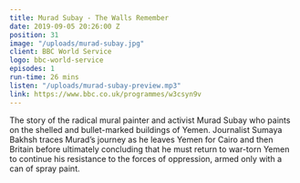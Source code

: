 ```yaml
---
title: Murad Subay - The Walls Remember
date: 2019-09-05 20:26:00 Z
position: 31
image: "/uploads/murad-subay.jpg"
client: BBC World Service
logo: bbc-world-service
episodes: 1
run-time: 26 mins
listen: "/uploads/murad-subay-preview.mp3"
link: https://www.bbc.co.uk/programmes/w3csyn9v
---
```


The story of the radical mural painter and activist Murad Subay who paints on the shelled and bullet-marked buildings of Yemen. Journalist Sumaya Bakhsh traces Murad’s journey as he leaves Yemen for Cairo and then Britain before ultimately concluding that he must return to war-torn Yemen to continue his resistance to the forces of oppression, armed only with a can of spray paint.